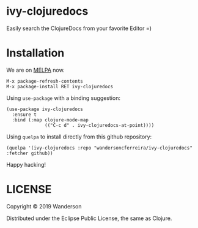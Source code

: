 # ivy-clojuredocs

Easily search the ClojureDocs from your favorite Editor =)


# Installation

We are on [MELPA](http://melpa.org) now.

```
M-x package-refresh-contents
M-x package-install RET ivy-clojuredocs
```

Using `use-package` with a binding suggestion:
```
(use-package ivy-clojuredocs
  :ensure t
  :bind (:map clojure-mode-map
              (("C-c d" . ivy-clojuredocs-at-point))))
```

Using `quelpa` to install directly from this github repository:

```elisp
(quelpa '(ivy-clojuredocs :repo "wandersoncferreira/ivy-clojuredocs" :fetcher github))
```

Happy hacking!

# LICENSE

Copyright © 2019 Wanderson

Distributed under the Eclipse Public License, the same as Clojure.
